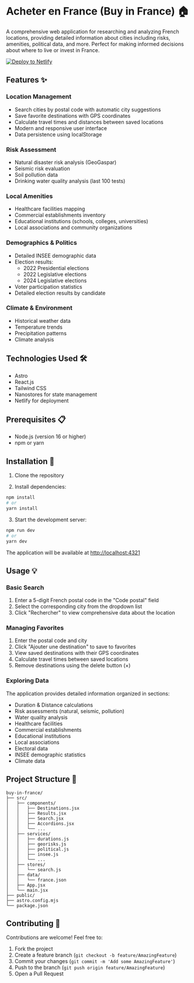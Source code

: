 # Acheter en France (Buy in France) 🏠

A comprehensive web application for researching and analyzing French locations, providing detailed information about cities including risks, amenities, political data, and more. Perfect for making informed decisions about where to live or invest in France.

[![Deploy to Netlify](https://www.netlify.com/img/deploy/button.svg)](https://app.netlify.com/start/deploy?repository=https://github.com/NideXTC/acheter-en-france)

## Features ✨

### Location Management

- Search cities by postal code with automatic city suggestions
- Save favorite destinations with GPS coordinates
- Calculate travel times and distances between saved locations
- Modern and responsive user interface
- Data persistence using localStorage

### Risk Assessment

- Natural disaster risk analysis (GeoGaspar)
- Seismic risk evaluation
- Soil pollution data
- Drinking water quality analysis (last 100 tests)

### Local Amenities

- Healthcare facilities mapping
- Commercial establishments inventory
- Educational institutions (schools, colleges, universities)
- Local associations and community organizations

### Demographics & Politics

- Detailed INSEE demographic data
- Election results:
  - 2022 Presidential elections
  - 2022 Legislative elections
  - 2024 Legislative elections
- Voter participation statistics
- Detailed election results by candidate

### Climate & Environment

- Historical weather data
- Temperature trends
- Precipitation patterns
- Climate analysis

## Technologies Used 🛠️

- Astro
- React.js
- Tailwind CSS
- Nanostores for state management
- Netlify for deployment

## Prerequisites 📋

- Node.js (version 16 or higher)
- npm or yarn

## Installation 🚀

1. Clone the repository

2. Install dependencies:

```bash
npm install
# or
yarn install
```

3. Start the development server:

```bash
npm run dev
# or
yarn dev
```

The application will be available at [http://localhost:4321](http://localhost:4321)

## Usage 💡

### Basic Search

1. Enter a 5-digit French postal code in the "Code postal" field
2. Select the corresponding city from the dropdown list
3. Click "Rechercher" to view comprehensive data about the location

### Managing Favorites

1. Enter the postal code and city
2. Click "Ajouter une destination" to save to favorites
3. View saved destinations with their GPS coordinates
4. Calculate travel times between saved locations
5. Remove destinations using the delete button (×)

### Exploring Data

The application provides detailed information organized in sections:

- Duration & Distance calculations
- Risk assessments (natural, seismic, pollution)
- Water quality analysis
- Healthcare facilities
- Commercial establishments
- Educational institutions
- Local associations
- Electoral data
- INSEE demographic statistics
- Climate data

## Project Structure 📁

```
buy-in-france/
├── src/
│   ├── components/
│   │   ├── Destinations.jsx
│   │   ├── Results.jsx
│   │   ├── Search.jsx
│   │   ├── Accordions.jsx
│   │   └── ...
│   ├── services/
│   │   ├── durations.js
│   │   ├── georisks.js
│   │   ├── political.js
│   │   ├── insee.js
│   │   └── ...
│   ├── stores/
│   │   └── search.js
│   ├── data/
│   │   └── france.json
│   ├── App.jsx
│   └── main.jsx
├── public/
├── astro.config.mjs
└── package.json
```

## Contributing 🤝

Contributions are welcome! Feel free to:

1. Fork the project
2. Create a feature branch (`git checkout -b feature/AmazingFeature`)
3. Commit your changes (`git commit -m 'Add some AmazingFeature'`)
4. Push to the branch (`git push origin feature/AmazingFeature`)
5. Open a Pull Request

